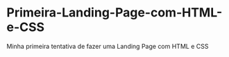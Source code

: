 # Primeira-Landing-Page-com-HTML-e-CSS
Minha primeira tentativa de fazer uma Landing Page com HTML e CSS
